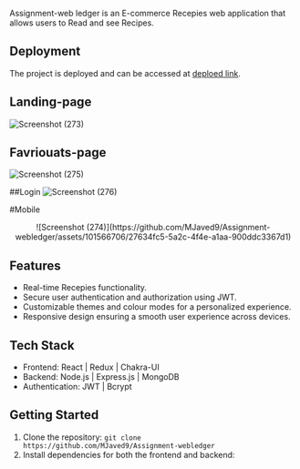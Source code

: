 Assignment-web ledger is an E-commerce Recepies  web application that allows users to Read and see Recipes.

## Deployment
The project is deployed and can be accessed at [deploed link](https://town-talk-connect.vercel.app/).


## Landing-page
![Screenshot (273)](https://github.com/MJaved9/Assignment-webledger/assets/101566706/61f0e30f-5b83-43df-95fa-346685c69e6b)


## Favriouats-page
![Screenshot (275)](https://github.com/MJaved9/Assignment-webledger/assets/101566706/e1e7bf57-d423-467b-ba3f-03178838429d)


##Login 
![Screenshot (276)](https://github.com/MJaved9/Assignment-webledger/assets/101566706/8f4f5b78-1fd6-4bfc-9e3a-0506720beef9)


#Mobile
<p align="center">
![Screenshot (274)](https://github.com/MJaved9/Assignment-webledger/assets/101566706/27634fc5-5a2c-4f4e-a1aa-900ddc3367d1)


</p>



## Features

- Real-time Recepies  functionality.
- Secure user authentication and authorization using JWT.
- Customizable themes and colour modes for a personalized experience.
- Responsive design ensuring a smooth user experience across devices.


## Tech Stack

- Frontend: React | Redux | Chakra-UI
- Backend: Node.js | Express.js | MongoDB
- Authentication: JWT | Bcrypt
  

## Getting Started

1. Clone the repository: `git clone https://github.com/MJaved9/Assignment-webledger`
2. Install dependencies for both the frontend and backend:
